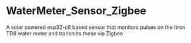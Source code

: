 # WaterMeter_Sensor_Zigbee
A solar powered esp32-c6 based sensor that monitors pulses on the Itron TD8 water meter and transmits these via Zigbee

